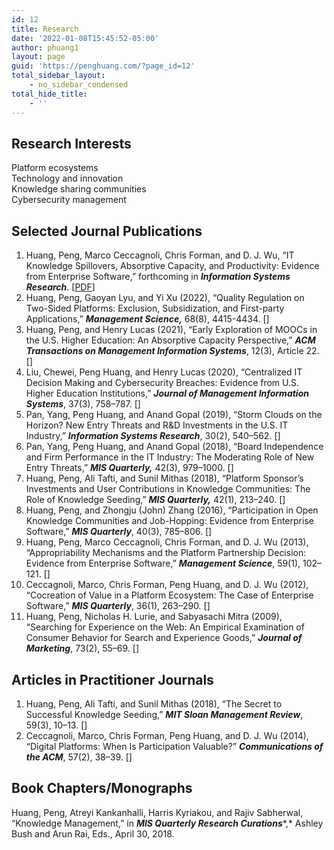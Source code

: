 ```yaml
---
id: 12
title: Research
date: '2022-01-08T15:45:52-05:00'
author: phuang1
layout: page
guid: 'https://penghuang.com/?page_id=12'
total_sidebar_layout:
    - no_sidebar_condensed
total_hide_title:
    - ''
---
```


## Research Interests

  Platform ecosystems  
  Technology and innovation  
  Knowledge sharing communities  
  Cybersecurity management

## Selected Journal Publications

1. Huang, Peng, Marco Ceccagnoli, Chris Forman, and D. J. Wu, “IT Knowledge Spillovers, Absorptive Capacity, and Productivity: Evidence from Enterprise Software,” forthcoming in ***Information Systems Research***. \[[PDF](http://penghuang.com/WordPress/wp-content/uploads/2022/01/spillover_ISR.pdf)\] [](https://pubsonline.informs.org/doi/10.1287/isre.2021.1091)
2. Huang, Peng, Gaoyan Lyu, and Yi Xu (2022), “Quality Regulation on Two-Sided Platforms: Exclusion, Subsidization, and First-party Applications,” ***Management Science,*** 68(8), 4415-4434. \[[](http://penghuang.com/WordPress/wp-content/uploads/2022/01/quality_MS.pdf)\] [](https://pubsonline.informs.org/doi/10.1287/mnsc.2021.4075)
3. Huang, Peng, and Henry Lucas (2021), “Early Exploration of MOOCs in the U.S. Higher Education: An Absorptive Capacity Perspective,” ***ACM Transactions on Management Information Systems***, 12(3), Article 22. \[[](https://penghuang.com/WordPress/wp-content/uploads/2022/04/MOOC_R2.pdf)\] [](https://dl.acm.org/doi/fullHtml/10.1145/3456295)
4. Liu, Chewei, Peng Huang, and Henry Lucas (2020), “Centralized IT Decision Making and Cybersecurity Breaches: Evidence from U.S. Higher Education Institutions,” ***Journal of Management Information Systems***, 37(3), 758–787. \[[](https://penghuang.com/WordPress/wp-content/uploads/2022/04/JMIS-9600.R3-JMIS_Cybersecurity.pdf)\] [](https://www.tandfonline.com/doi/abs/10.1080/07421222.2020.1790190)
5. Pan, Yang, Peng Huang, and Anand Gopal (2019), “Storm Clouds on the Horizon? New Entry Threats and R&amp;D Investments in the U.S. IT Industry,” ***Information Systems Research***, 30(2), 540–562. \[[](https://penghuang.com/WordPress/wp-content/uploads/2022/04/NET_IS_Journal_Version.pdf)\] [](https://pubsonline.informs.org/doi/abs/10.1287/isre.2018.0816)
6. Pan, Yang, Peng Huang, and Anand Gopal (2018), “Board Independence and Firm Performance in the IT Industry: The Moderating Role of New Entry Threats,” ***MIS Quarterly,*** 42(3), 979–1000. \[[](https://penghuang.com/WordPress/wp-content/uploads/2022/04/NET-and-board-independence_MISQ_Final_Oct30.pdf)\] [](https://misq.umn.edu/board-independence-and-firm-performance-in-the-it-industry-the-moderating-role-of-new-entry-threats.html)
7. Huang, Peng, Ali Tafti, and Sunil Mithas (2018), “Platform Sponsor’s Investments and User Contributions in Knowledge Communities: The Role of Knowledge Seeding,” ***MIS Quarterly,*** 42(1), 213–240. \[[](https://penghuang.com/WordPress/wp-content/uploads/2022/01/13490_ra_huangtafti.pdf)\] [](https://misq.umn.edu/platform-sponsor-investments-and-user-contributions-in-knowledge-communities-the-role-of-knowledge-seeding.html)
8. Huang, Peng, and Zhongju (John) Zhang (2016), “Participation in Open Knowledge Communities and Job-Hopping: Evidence from Enterprise Software,” ***MIS Quarterly***, 40(3), 785–806. \[[](https://penghuang.com/WordPress/wp-content/uploads/2022/01/13_13754_rn_huang.pdf)\] [](https://misq.umn.edu/participation-in-open-knowledge-communities-and-job-hopping-evidence-from-enterprise-software.html)
9. Huang, Peng, Marco Ceccagnoli, Chris Forman, and D. J. Wu (2013), “Appropriability Mechanisms and the Platform Partnership Decision: Evidence from Enterprise Software,” ***Management Science***, 59(1), 102–121. \[[](https://penghuang.com/WordPress/wp-content/uploads/2022/01/102.full_.pdf)\] [](https://pubsonline.informs.org/doi/abs/10.1287/mnsc.1120.1618)
10. Ceccagnoli, Marco, Chris Forman, Peng Huang, and D. J. Wu (2012), “Cocreation of Value in a Platform Ecosystem: The Case of Enterprise Software,” ***MIS Quarterly***, 36(1), 263–290. \[[](https://penghuang.com/WordPress/wp-content/uploads/2022/01/71145739.pdf)\] [](https://misq.umn.edu/cocreation-of-value-in-a-platform-ecosystem-the-case-of-enterprise-software.html)
11. Huang, Peng, Nicholas H. Lurie, and Sabyasachi Mitra (2009), “Searching for Experience on the Web: An Empirical Examination of Consumer Behavior for Search and Experience Goods,” ***Journal of Marketing***, 73(2), 55–69. \[[](https://penghuang.com/WordPress/wp-content/uploads/2022/01/jmkg.73.2.55.pdf)\] [](https://journals.sagepub.com/doi/10.1509/jmkg.73.2.55)
 
## Articles in Practitioner Journals

1. Huang, Peng, Ali Tafti, and Sunil Mithas (2018), “The Secret to Successful Knowledge Seeding,” ***MIT Sloan Management Review***, 59(3), 10–13. \[[](https://penghuang.com/WordPress/wp-content/uploads/2022/01/Secret_to_Successful_Knowledge_Seeding.pdf)\] [](https://sloanreview.mit.edu/article/the-secret-to-successful-knowledge-seeding/)
2. Ceccagnoli, Marco, Chris Forman, Peng Huang, and D. J. Wu (2014), “Digital Platforms: When Is Participation Valuable?” ***Communications of the ACM***, 57(2), 38–39. \[[](https://penghuang.com/WordPress/wp-content/uploads/2022/01/p38-ceccagnoli.pdf)\] [](https://dl.acm.org/doi/10.1145/2556940)
 
## Book Chapters/Monographs

 Huang, Peng, Atreyi Kankanhalli, Harris Kyriakou, and Rajiv Sabherwal, “Knowledge Management,” in ***MIS* *Quarterly Research Curations****,* Ashley Bush and Arun Rai, Eds., April 30, 2018. [](https://misq.umn.edu/research-curations)